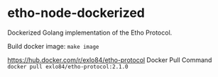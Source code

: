 # etho-node-dockerized
Dockerized Golang implementation of the Etho Protocol.  

Build docker image:
```make image```


https://hub.docker.com/r/exlo84/etho-protocol
Docker Pull Command
```docker pull exlo84/etho-protocol:2.1.0``` 
